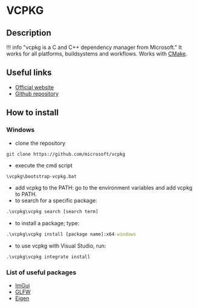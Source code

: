 # VCPKG

## Description

!!! info "vcpkg is a C and C++ dependency manager from Microsoft."
    It works for all platforms, buildsystems and workflows.
    Works with [CMake](https://cmake.org/cmake/help/latest/guide/tutorial/index.html).

## Useful links

- [Official website](https://vcpkg.io/en/index.html)
- [Github repository](https://github.com/microsoft/vcpkg)

## How to install

### Windows

- clone the repository

```git
git clone https://github.com/microsoft/vcpkg
```

- execute the cmd script

```cmd
\vcpkg\bootstrap-vcpkg.bat
```

- add vcpkg to the PATH: go to the environment variables and add vcpkg to PATH.
- to search for a specific package:

```cmd
.\vcpkg\vcpkg search [search term]
```

- to install a package; type:

```cmd
.\vcpkg\vcpkg install [package name]:x64-windows
```

- to use vcpkg with Visual Studio, run:

```cmd
.\vcpkg\vcpkg integrate install
```

### List of useful packages

- [ImGui](https://github.com/ocornut/imgui)
- [GLFW](https://www.glfw.org/)
- [Eigen](https://eigen.tuxfamily.org/index.php?title=Main_Page)
